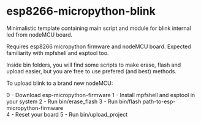 # esp8266-micropython-blink
Minimalistic template containing main script and module for blink internal led from nodeMCU board. 

Requires esp8266 micropython firmware and nodeMCU board. 
Expected familiarity with mpfshell and esptool too.  

Inside bin folders, you will find some scripts to make erase, flash and upload easier, 
but you are free to use prefered (and best) methods. 

To upload blink to a brand new nodeMCU:

0 - Download esp-micropython-firmware
1 - Install mpfshell and esptool in your system
2 - Run bin/erase_flash
3 - Run bin/flash path-to-esp-micropython-firmware   
4 - Reset your board
5 - Run bin/upload_project

